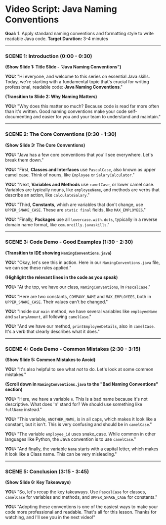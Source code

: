 
# Video Script: Java Naming Conventions

**Goal:** 1. Apply standard naming conventions and formatting style to write readable Java code.
**Target Duration:** 3-4 minutes

---

### SCENE 1: Introduction (0:00 - 0:30)

**(Show Slide 1: Title Slide - "Java Naming Conventions")**

**YOU:**
"Hi everyone, and welcome to this series on essential Java skills. Today, we're starting with a fundamental topic that's crucial for writing professional, readable code: **Java Naming Conventions**."

**(Transition to Slide 2: Why Naming Matters)**

**YOU:**
"Why does this matter so much? Because code is read far more often than it's written. Good naming conventions make your code self-documenting and easier for you and your team to understand and maintain."

---

### SCENE 2: The Core Conventions (0:30 - 1:30)

**(Show Slide 3: The Core Conventions)**

**YOU:**
"Java has a few core conventions that you'll see everywhere. Let's break them down."

**YOU:**
"First, **Classes and Interfaces** use `PascalCase`, also known as upper camel case. Think of nouns, like `Employee` or `SalaryCalculator`."

**YOU:**
"Next, **Variables and Methods** use `camelCase`, or lower camel case. Variables are typically nouns, like `employeeName`, and methods are verbs that describe an action, like `calculateSalary`."

**YOU:**
"Third, **Constants**, which are variables that don't change, use `UPPER_SNAKE_CASE`. These are `static final` fields, like `MAX_EMPLOYEES`."

**YOU:**
"Finally, **Packages** use all `lowercase.with.dots`, typically in a reverse domain name format, like `com.oreilly.javaskills`."

---

### SCENE 3: Code Demo - Good Examples (1:30 - 2:30)

**(Transition to IDE showing `NamingConventions.java`)**

**YOU:**
"Okay, let's see this in action. Here in our `NamingConventions.java` file, we can see these rules applied."

**(Highlight the relevant lines in the code as you speak)**

**YOU:**
"At the top, we have our class, `NamingConventions`, in `PascalCase`."

**YOU:**
"Here are two constants, `COMPANY_NAME` and `MAX_EMPLOYEES`, both in `UPPER_SNAKE_CASE`. Their values can't be changed."

**YOU:**
"Inside our `main` method, we have several variables like `employeeName` and `salaryAmount`, all following `camelCase`."

**YOU:**
"And we have our method, `printEmployeeDetails`, also in `camelCase`. It's a verb that clearly describes what it does."

---

### SCENE 4: Code Demo - Common Mistakes (2:30 - 3:15)

**(Show Slide 5: Common Mistakes to Avoid)**

**YOU:**
"It's also helpful to see what *not* to do. Let's look at some common mistakes."

**(Scroll down in `NamingConventions.java` to the "Bad Naming Conventions" section)**

**YOU:**
"Here, we have a variable `n`. This is a bad name because it's not descriptive. What does 'n' stand for? We should use something like `fullName` instead."

**YOU:**
"This variable, `ANOTHER_NAME`, is in all caps, which makes it look like a constant, but it isn't. This is very confusing and should be in `camelCase`."

**YOU:**
"The variable `employee_id` uses snake_case. While common in other languages like Python, the Java convention is to use `camelCase`."

**YOU:**
"And finally, the variable `Name` starts with a capital letter, which makes it look like a Class name. This can be very misleading."

---

### SCENE 5: Conclusion (3:15 - 3:45)

**(Show Slide 6: Key Takeaways)**

**YOU:**
"So, let's recap the key takeaways. Use `PascalCase` for classes, `camelCase` for variables and methods, and `UPPER_SNAKE_CASE` for constants."

**YOU:**
"Adopting these conventions is one of the easiest ways to make your code more professional and readable. That's all for this lesson. Thanks for watching, and I'll see you in the next video!"
